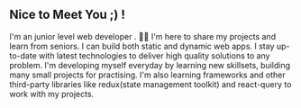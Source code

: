 ## Nice to Meet You ;) !
I'm an junior level web developer .  :technologist: 
I'm here to share my projects and learn from seniors.
I can build both static and dynamic web apps.
I stay up-to-date with latest technologies to deliver high quality solutions to any problem.
I'm developing myself everyday by learning new skillsets, building many small projects for practising. 
I'm also learning frameworks and other third-party libraries like redux(state management toolkit) and react-query to work with my projects.



